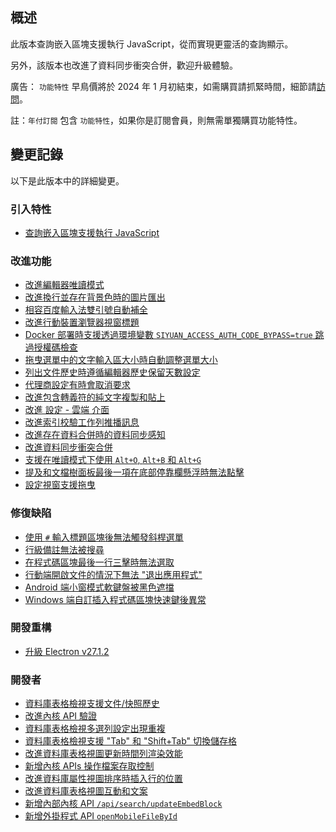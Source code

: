 ## 概述

此版本查詢嵌入區塊支援執行 JavaScript，從而實現更靈活的查詢顯示。

另外，該版本也改進了資料同步衝突合併，歡迎升級體驗。

廣告： `功能特性` 早鳥價將於 2024 年 1 月初結束，如需購買請抓緊時間，細節請[訪問](https://b3log.org/siyuan/pricing.html)。

註：`年付訂閱` 包含 `功能特性`，如果你是訂閱會員，則無需單獨購買功能特性。

## 變更記錄

以下是此版本中的詳細變更。

### 引入特性

* [查詢嵌入區塊支援執行 JavaScript](https://github.com/siyuan-note/siyuan/issues/9648)

### 改進功能

* [改進編輯器唯讀模式](https://github.com/siyuan-note/siyuan/issues/9598)
* [改進換行並存在背景色時的圖片匯出](https://github.com/siyuan-note/siyuan/issues/9685)
* [相容百度輸入法雙引號自動補全](https://github.com/siyuan-note/siyuan/issues/9686)
* [改進行動裝置瀏覽器視窗標題](https://github.com/siyuan-note/siyuan/issues/9695)
* [Docker 部署時支援透過環境變數 `SIYUAN_ACCESS_AUTH_CODE_BYPASS=true` 跳過授權碼檢查](https://github.com/siyuan-note/siyuan/issues/9709)
* [拖曳選單中的文字輸入區大小時自動調整選單大小](https://github.com/siyuan-note/siyuan/issues/9715)
* [列出文件歷史時遵循編輯器歷史保留天數設定](https://github.com/siyuan-note/siyuan/issues/9723)
* [代理商設定有時會取消要求](https://github.com/siyuan-note/siyuan/issues/9725)
* [改進包含轉義符的純文字複製和貼上](https://github.com/siyuan-note/siyuan/issues/9727)
* [改進 設定 - 雲端 介面](https://github.com/siyuan-note/siyuan/issues/9730)
* [改進索引校驗工作列推播訊息](https://github.com/siyuan-note/siyuan/issues/9739)
* [改進存在資料合併時的資料同步感知](https://github.com/siyuan-note/siyuan/issues/9740)
* [改進資料同步衝突合併](https://github.com/siyuan-note/siyuan/issues/9741)
* [支援在唯讀模式下使用 `Alt+O`, `Alt+B` 和 `Alt+G`](https://github.com/siyuan-note/siyuan/issues/9745)
* [提及和文檔樹面板最後一項在底部停靠欄懸浮時無法點擊](https://github.com/siyuan-note/siyuan/issues/9750)
* [設定視窗支援拖曳](https://github.com/siyuan-note/siyuan/issues/9752)

### 修復缺陷

* [使用 `#` 輸入標題區塊後無法觸發斜桿選單](https://github.com/siyuan-note/siyuan/issues/9022)
* [行級備註無法被搜尋](https://github.com/siyuan-note/siyuan/issues/9710)
* [在程式碼區塊最後一行三擊時無法選取](https://github.com/siyuan-note/siyuan/issues/9714)
* [行動端開啟文件的情況下無法 "退出應用程式"](https://github.com/siyuan-note/siyuan/issues/9717)
* [Android 端小窗模式軟鍵盤被黑色遮擋](https://github.com/siyuan-note/siyuan/issues/9726)
* [Windows 端自訂插入程式碼區塊快速鍵後異常](https://github.com/siyuan-note/siyuan/issues/9735)

### 開發重構

* [升級 Electron v27.1.2](https://github.com/siyuan-note/siyuan/issues/9705)

### 開發者

* [資料庫表格檢視支援文件/快照歷史](https://github.com/siyuan-note/siyuan/issues/9567)
* [改進內核 API 驗證](https://github.com/siyuan-note/siyuan/pull/9702)
* [資料庫表格檢視多選列設定出現重複](https://github.com/siyuan-note/siyuan/issues/9716)
* [資料庫表格檢視支援 "Tab" 和 "Shift+Tab" 切換儲存格](https://github.com/siyuan-note/siyuan/issues/9718)
* [改進資料庫表格視圖更新時間列渲染效能](https://github.com/siyuan-note/siyuan/issues/9719)
* [新增內核 APIs 操作檔案存取控制](https://github.com/siyuan-note/siyuan/pull/9722)
* [改進資料庫屬性視圖排序時插入行的位置](https://github.com/siyuan-note/siyuan/issues/9724)
* [改進資料庫表格視圖互動和文案](https://github.com/siyuan-note/siyuan/issues/9728)
* [新增內部內核 API `/api/search/updateEmbedBlock`](https://github.com/siyuan-note/siyuan/issues/9736)
* [新增外掛程式 API `openMobileFileById`](https://github.com/siyuan-note/siyuan/issues/9738)
